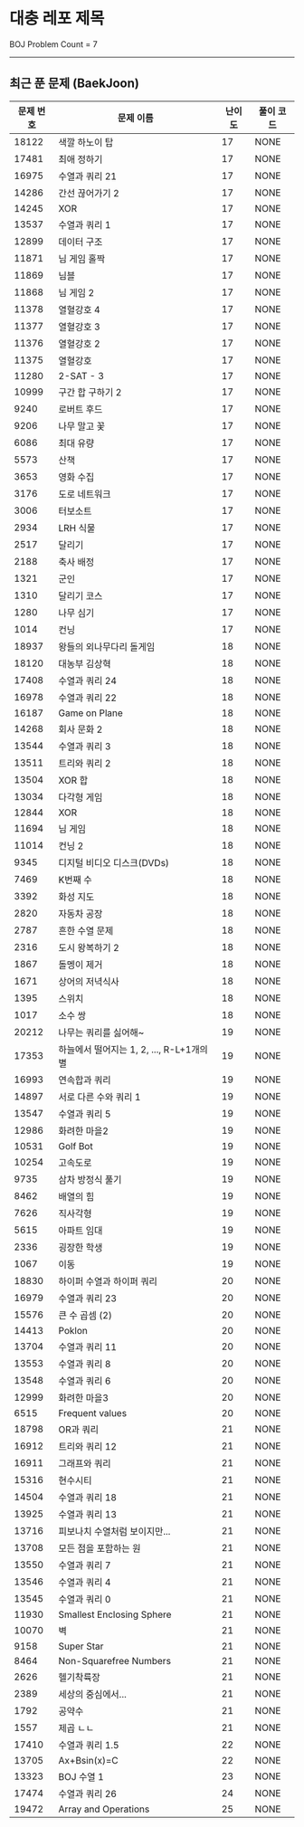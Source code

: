 # 대충 레포 제목

BOJ Problem Count = 7

---

## 최근 푼 문제 (BaekJoon)
| 문제 번호 | 문제 이름 | 난이도 | 풀이 코드 |
| --- | --- | --- | --- |
| 18122 | 색깔 하노이 탑 | 17 | NONE |
| 17481 | 최애 정하기 | 17 | NONE |
| 16975 | 수열과 쿼리 21 | 17 | NONE |
| 14286 | 간선 끊어가기 2 | 17 | NONE |
| 14245 | XOR | 17 | NONE |
| 13537 | 수열과 쿼리 1 | 17 | NONE |
| 12899 | 데이터 구조 | 17 | NONE |
| 11871 | 님 게임 홀짝 | 17 | NONE |
| 11869 | 님블 | 17 | NONE |
| 11868 | 님 게임 2 | 17 | NONE |
| 11378 | 열혈강호 4 | 17 | NONE |
| 11377 | 열혈강호 3 | 17 | NONE |
| 11376 | 열혈강호 2 | 17 | NONE |
| 11375 | 열혈강호 | 17 | NONE |
| 11280 | 2-SAT - 3 | 17 | NONE |
| 10999 | 구간 합 구하기 2 | 17 | NONE |
| 9240 | 로버트 후드 | 17 | NONE |
| 9206 | 나무 말고 꽃 | 17 | NONE |
| 6086 | 최대 유량 | 17 | NONE |
| 5573 | 산책 | 17 | NONE |
| 3653 | 영화 수집 | 17 | NONE |
| 3176 | 도로 네트워크 | 17 | NONE |
| 3006 | 터보소트 | 17 | NONE |
| 2934 | LRH 식물 | 17 | NONE |
| 2517 | 달리기 | 17 | NONE |
| 2188 | 축사 배정 | 17 | NONE |
| 1321 | 군인 | 17 | NONE |
| 1310 | 달리기 코스 | 17 | NONE |
| 1280 | 나무 심기 | 17 | NONE |
| 1014 | 컨닝 | 17 | NONE |
| 18937 | 왕들의 외나무다리 돌게임 | 18 | NONE |
| 18120 | 대농부 김상혁 | 18 | NONE |
| 17408 | 수열과 쿼리 24 | 18 | NONE |
| 16978 | 수열과 쿼리 22 | 18 | NONE |
| 16187 | Game on Plane | 18 | NONE |
| 14268 | 회사 문화 2 | 18 | NONE |
| 13544 | 수열과 쿼리 3 | 18 | NONE |
| 13511 | 트리와 쿼리 2 | 18 | NONE |
| 13504 | XOR 합 | 18 | NONE |
| 13034 | 다각형 게임 | 18 | NONE |
| 12844 | XOR | 18 | NONE |
| 11694 | 님 게임 | 18 | NONE |
| 11014 | 컨닝 2 | 18 | NONE |
| 9345 | 디지털 비디오 디스크(DVDs) | 18 | NONE |
| 7469 | K번째 수 | 18 | NONE |
| 3392 | 화성 지도 | 18 | NONE |
| 2820 | 자동차 공장 | 18 | NONE |
| 2787 | 흔한 수열 문제 | 18 | NONE |
| 2316 | 도시 왕복하기 2 | 18 | NONE |
| 1867 | 돌멩이 제거 | 18 | NONE |
| 1671 | 상어의 저녁식사 | 18 | NONE |
| 1395 | 스위치 | 18 | NONE |
| 1017 | 소수 쌍 | 18 | NONE |
| 20212 | 나무는 쿼리를 싫어해~ | 19 | NONE |
| 17353 | 하늘에서 떨어지는 1, 2, ..., R-L+1개의 별 | 19 | NONE |
| 16993 | 연속합과 쿼리 | 19 | NONE |
| 14897 | 서로 다른 수와 쿼리 1 | 19 | NONE |
| 13547 | 수열과 쿼리 5 | 19 | NONE |
| 12986 | 화려한 마을2 | 19 | NONE |
| 10531 | Golf Bot | 19 | NONE |
| 10254 | 고속도로 | 19 | NONE |
| 9735 | 삼차 방정식 풀기 | 19 | NONE |
| 8462 | 배열의 힘 | 19 | NONE |
| 7626 | 직사각형 | 19 | NONE |
| 5615 | 아파트 임대 | 19 | NONE |
| 2336 | 굉장한 학생 | 19 | NONE |
| 1067 | 이동 | 19 | NONE |
| 18830 | 하이퍼 수열과 하이퍼 쿼리 | 20 | NONE |
| 16979 | 수열과 쿼리 23 | 20 | NONE |
| 15576 | 큰 수 곱셈 (2) | 20 | NONE |
| 14413 | Poklon | 20 | NONE |
| 13704 | 수열과 쿼리 11 | 20 | NONE |
| 13553 | 수열과 쿼리 8 | 20 | NONE |
| 13548 | 수열과 쿼리 6 | 20 | NONE |
| 12999 | 화려한 마을3 | 20 | NONE |
| 6515 | Frequent values | 20 | NONE |
| 18798 | OR과 쿼리 | 21 | NONE |
| 16912 | 트리와 쿼리 12 | 21 | NONE |
| 16911 | 그래프와 쿼리 | 21 | NONE |
| 15316 | 현수시티 | 21 | NONE |
| 14504 | 수열과 쿼리 18 | 21 | NONE |
| 13925 | 수열과 쿼리 13 | 21 | NONE |
| 13716 | 피보나치 수열처럼 보이지만... | 21 | NONE |
| 13708 | 모든 점을 포함하는 원 | 21 | NONE |
| 13550 | 수열과 쿼리 7 | 21 | NONE |
| 13546 | 수열과 쿼리 4 | 21 | NONE |
| 13545 | 수열과 쿼리 0 | 21 | NONE |
| 11930 | Smallest Enclosing Sphere | 21 | NONE |
| 10070 | 벽 | 21 | NONE |
| 9158 | Super Star | 21 | NONE |
| 8464 | Non-Squarefree Numbers | 21 | NONE |
| 2626 | 헬기착륙장 | 21 | NONE |
| 2389 | 세상의 중심에서... | 21 | NONE |
| 1792 | 공약수 | 21 | NONE |
| 1557 | 제곱 ㄴㄴ | 21 | NONE |
| 17410 | 수열과 쿼리 1.5 | 22 | NONE |
| 13705 | Ax+Bsin(x)=C | 22 | NONE |
| 13323 | BOJ 수열 1 | 23 | NONE |
| 17474 | 수열과 쿼리 26 | 24 | NONE |
| 19472 | Array and Operations | 25 | NONE |
